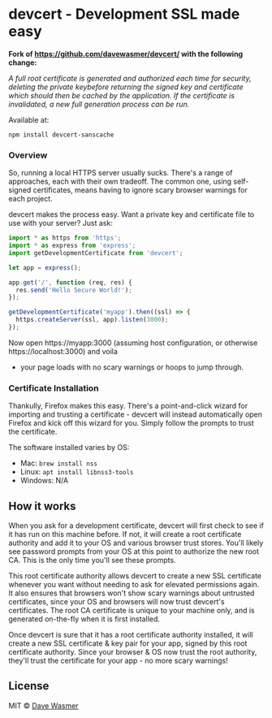 # devcert - Development SSL made easy

**Fork of https://github.com/davewasmer/devcert/ with the following change:**

_A full root certificate is generated and authorized each time for security,
deleting the private keybefore returning the signed key and certificate which
should then be cached by the application.
If the certificate is invalidated, a new full generation process can be run._

Available at:

```
npm install devcert-sanscache
```

### Overview

So, running a local HTTPS server usually sucks. There's a range of approaches,
each with their own tradeoff. The common one, using self-signed certificates,
means having to ignore scary browser warnings for each project.

devcert makes the process easy. Want a private key and certificate file to use
with your server? Just ask:

```js
import * as https from 'https';
import * as express from 'express';
import getDevelopmentCertificate from 'devcert';

let app = express();

app.get('/', function (req, res) {
  res.send('Hello Secure World!');
});

getDevelopmentCertificate('myapp').then((ssl) => {
  https.createServer(ssl, app).listen(3000);
});
```

Now open https://myapp:3000 (assuming host configuration, or otherwise https://localhost:3000) and voila
- your page loads with no scary warnings or hoops to jump through.

### Certificate Installation

Thankully, Firefox makes this easy. There's a point-and-click wizard for
importing and trusting a certificate - devcert will instead automatically
open Firefox and kick off this wizard for you. Simply follow the prompts to
trust the certificate.

The software installed varies by OS:

* Mac: `brew install nss`
* Linux: `apt install libnss3-tools`
* Windows: N/A

## How it works

When you ask for a development certificate, devcert will first check to see if
it has run on this machine before. If not, it will create a root certificate
authority and add it to your OS and various browser trust stores. You'll likely
see password prompts from your OS at this point to authorize the new root CA.
This is the only time you'll see these prompts.

This root certificate authority allows devcert to create a new SSL certificate
whenever you want without needing to ask for elevated permissions again. It also
ensures that browsers won't show scary warnings about untrusted certificates,
since your OS and browsers will now trust devcert's certificates. The root CA
certificate is unique to your machine only, and is generated on-the-fly when it
is first installed.

Once devcert is sure that it has a root certificate authority installed, it will
create a new SSL certificate & key pair for your app, signed by this root
certificate authority. Since your browser & OS now trust the root authority,
they'll trust the certificate for your app - no more scary warnings!

## License

MIT © [Dave Wasmer](http://davewasmer.com)
